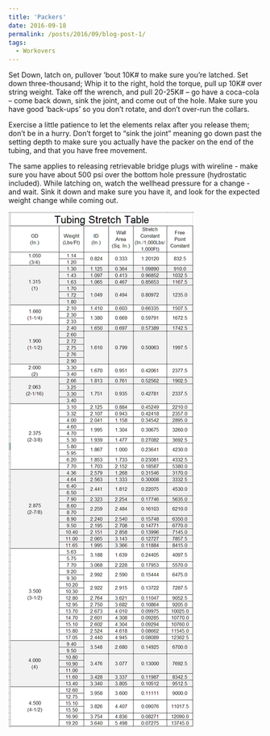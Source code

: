 ```yaml
---
title: 'Packers'
date: 2016-09-18
permalink: /posts/2016/09/blog-post-1/
tags:
  - Workovers
---
```


Set Down, latch on, pullover ’bout 10K# to make sure you’re latched. Set down three-thousand; Whip it to the right, hold the torque, pull up 10K# over string weight.  Take off the wrench, and pull 20-25K# – go have a coca-cola – come back down, sink the joint, and come out of the hole.  Make sure you have good ‘back-ups’ so you don’t rotate, and don’t over-run the collars.

Exercise a little patience to let the elements relax after you release them; don’t be in a hurry.  Don’t forget to “sink the joint” meaning go down past the setting depth to make sure you actually have the packer on the end of the tubing, and that you have free movement.

The same applies to releasing retrievable bridge plugs with wireline - make sure you have about 500 psi over the bottom hole pressure (hydrostatic included).  While latching on, watch the wellhead pressure for a change - and wait.  Sink it down and make sure you have it, and look for the expected weight change while coming out.

<img src='/images/tubing-stretch.png'>